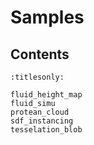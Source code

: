 Samples
============

Contents
--------

```{toctree}
:titlesonly:

fluid_height_map
fluid_simu
protean_cloud
sdf_instancing
tesselation_blob
```

